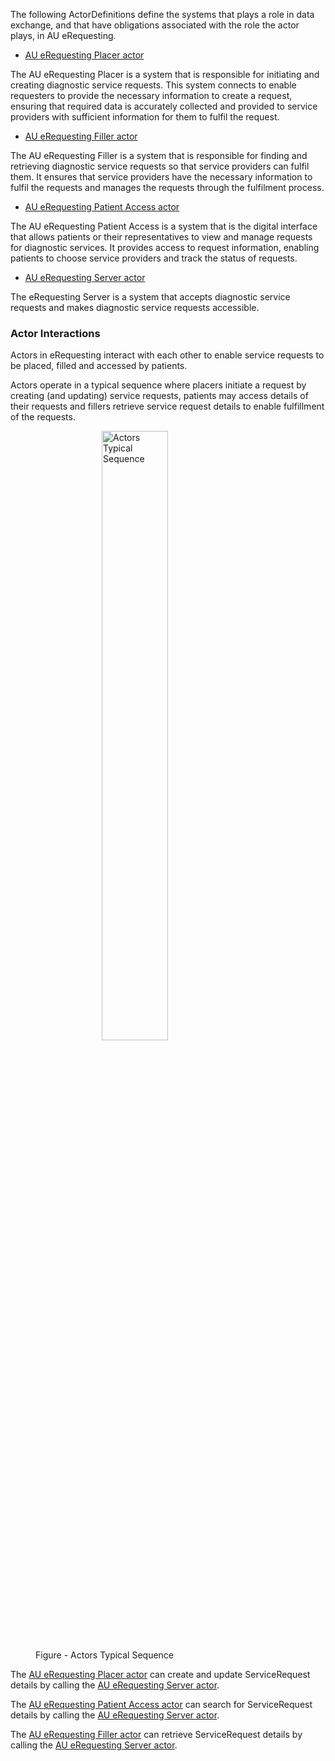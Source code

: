The following ActorDefinitions define the systems that plays a role in data exchange, and that have obligations associated with the role the actor plays, in AU eRequesting.

- [AU eRequesting Placer actor](ActorDefinition-au-erequesting-actor-placer.html)

The AU eRequesting Placer is a system that is responsible for initiating and creating diagnostic service requests. This system connects to enable requesters to provide the necessary information to create a request, ensuring that required data is accurately collected and provided to service providers with sufficient information for them to fulfil the request.  

- [AU eRequesting Filler actor](ActorDefinition-au-erequesting-actor-filler.html)

The AU eRequesting Filler is a system that is responsible for finding and retrieving diagnostic service requests so that service providers can fulfil them. It ensures that service providers have the necessary information to fulfil the requests and manages the requests through the fulfilment process.

- [AU eRequesting Patient Access actor](ActorDefinition-au-erequesting-actor-patientaccess.html)

The AU eRequesting Patient Access is a system that is the digital interface that allows patients or their representatives to view and manage requests for diagnostic services. It provides access to request information, enabling patients to choose service providers and track the status of requests.

- [AU eRequesting Server actor](ActorDefinition-au-erequesting-actor-server.html)

The eRequesting Server is a system that accepts diagnostic service requests and makes diagnostic service requests accessible.

### Actor Interactions
Actors in eRequesting interact with each other to enable service requests to be placed, filled and accessed by patients.  

Actors operate in a typical sequence where placers initiate a request by creating (and updating) service requests, patients may access details of their requests and fillers retrieve service request details to enable fulfillment of the requests. 

<figure>
<div> 
    <img src="actors-sequence.png" alt="Actors Typical Sequence" style="width:50%;margin-left:auto;margin-right:auto;display:block"/>
</div>
<figcaption>Figure - Actors Typical Sequence</figcaption>
</figure>



The [AU eRequesting Placer actor](ActorDefinition-au-erequesting-actor-placer.html) can create and update ServiceRequest details by calling the [AU eRequesting Server actor](ActorDefinition-au-erequesting-actor-server.html).

The [AU eRequesting Patient Access actor](ActorDefinition-au-erequesting-actor-patientaccess.html) can search for ServiceRequest details by calling the [AU eRequesting Server actor](ActorDefinition-au-erequesting-actor-server.html).

The [AU eRequesting Filler actor](ActorDefinition-au-erequesting-actor-filler.html) can retrieve ServiceRequest details by calling the [AU eRequesting Server actor](ActorDefinition-au-erequesting-actor-server.html).
